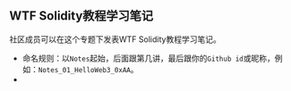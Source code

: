 ## WTF Solidity教程学习笔记

社区成员可以在这个专题下发表WTF Solidity教程学习笔记。

- 命名规则：以`Notes`起始，后面跟第几讲，最后跟你的`Github id`或昵称，例如：`Notes_01_HelloWeb3_0xAA`。
- 